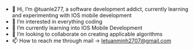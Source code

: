 - 👋 Hi, I’m @tuanle277, a software development addict, currently learning and experimenting with IOS mobile development
- 👀 I’m interested in everything coding
- 🌱 I’m currently learning into IOS Mobile Development
- 💞️ I’m looking to collaborate on creating applicable algorithms
- 📫 How to reach me through mail -> letuanminh2707@gmail.com

<!---
tuanle277/tuanle277 is a ✨ special ✨ repository because its `README.md` (this file) appears on your GitHub profile.
You can click the Preview link to take a look at your changes.
--->
